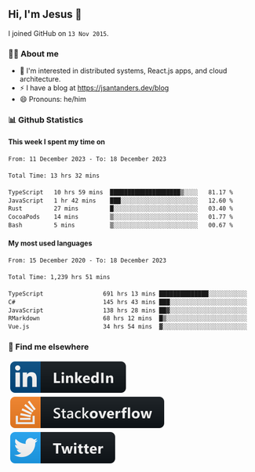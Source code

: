 ## Hi, I'm Jesus 👋

I joined GitHub on `13 Nov 2015`.

<!-- Talking about you -->

### 👨‍💻 About me

- 👦 I'm interested in distributed systems, React.js apps, and cloud architecture.
- ⚡️ I have a blog at <https://jsantanders.dev/blog>
- 😄 Pronouns: he/him

### 📊 Github Statistics

#### This week I spent my time on

<!--START_SECTION:weekly-->

```txt
From: 11 December 2023 - To: 18 December 2023

Total Time: 13 hrs 32 mins

TypeScript   10 hrs 59 mins  ████████████████████▒░░░░   81.17 %
JavaScript   1 hr 42 mins    ███░░░░░░░░░░░░░░░░░░░░░░   12.60 %
Rust         27 mins         █░░░░░░░░░░░░░░░░░░░░░░░░   03.40 %
CocoaPods    14 mins         ▒░░░░░░░░░░░░░░░░░░░░░░░░   01.77 %
Bash         5 mins          ▒░░░░░░░░░░░░░░░░░░░░░░░░   00.67 %
```

<!--END_SECTION:weekly-->

#### My most used languages

<!--START_SECTION:alltime-->

```txt
From: 15 December 2020 - To: 18 December 2023

Total Time: 1,239 hrs 51 mins

TypeScript                 691 hrs 13 mins ██████████████░░░░░░░░░░░   55.75 %
C#                         145 hrs 43 mins ███░░░░░░░░░░░░░░░░░░░░░░   11.75 %
JavaScript                 138 hrs 28 mins ██▓░░░░░░░░░░░░░░░░░░░░░░   11.17 %
RMarkdown                  68 hrs 12 mins  █▒░░░░░░░░░░░░░░░░░░░░░░░   05.50 %
Vue.js                     34 hrs 54 mins  ▓░░░░░░░░░░░░░░░░░░░░░░░░   02.82 %
```

<!--END_SECTION:alltime-->

### 📢 Find me elsewhere

<p>
  <a target="_blank" href="https://linkedin.com/in/jsantanders">
    <img src="https://github.com/jsantanders/jsantanders/blob/master/img/linkedin.svg" alt="LinkedIn" style="vertical-align:top; margin:4px">
  </a>
  
  <a target="_blank" href="https://stackoverflow.com/users/7318331/jesus-santander">
    <img src="https://github.com/jsantanders/jsantanders/blob/master/img/stackoverflow.svg" alt="StackOverflow" style="vertical-align:top; margin:4px">
  </a>
  
  <a target="_blank" href="http://twitter.com/jsantanders">
    <img src="https://github.com/jsantanders/jsantanders/blob/master/img/twitter.svg" alt="Twitter" style="vertical-align:top; margin:4px">
  </a>
</p>
